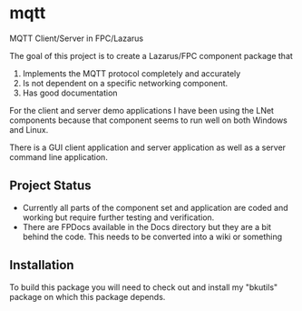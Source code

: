 # mqtt

MQTT Client/Server in FPC/Lazarus

The goal of this project is to create a Lazarus/FPC component package that 

1. Implements the MQTT protocol completely and accurately
2. Is not dependent on a specific networking component.  
3. Has good documentation

For the client and server demo applications I have been using the LNet components because that component seems to run well on both Windows and Linux.

There is a GUI client application and server application as well as a server command line application.

## Project Status
 * Currently all parts of the component set and application are coded and working but require further testing and verification. 
 * There are FPDocs available in the Docs directory but they are a bit behind the code.  This needs to be converted into a wiki or something

## Installation

To build this package you will need to check out and install my "bkutils" package on which this package depends.
